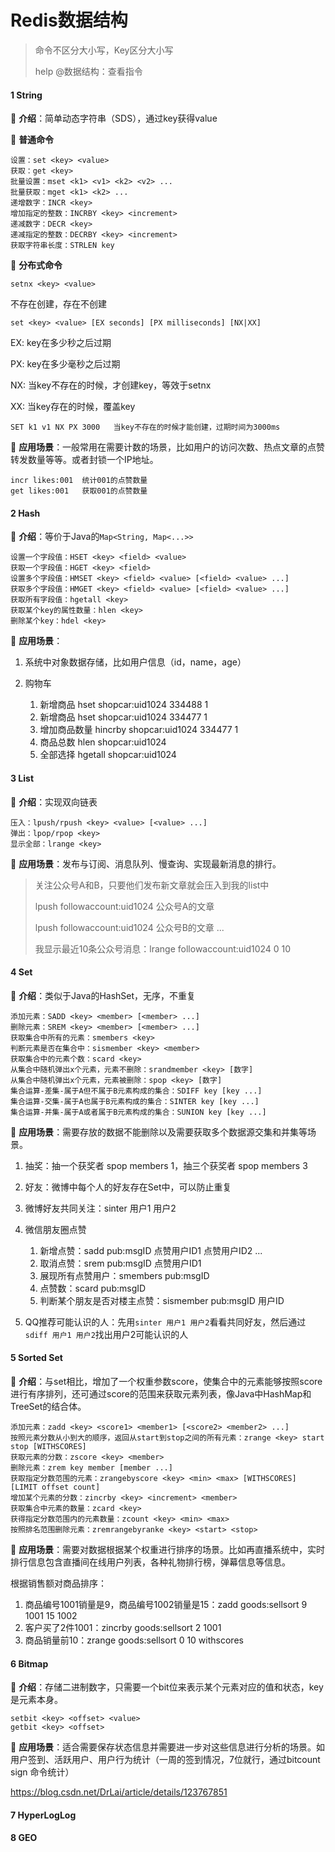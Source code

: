 # Redis数据结构

> 命令不区分大小写，Key区分大小写
>
> help @数据结构：查看指令

#### 1 String

🔶 **介绍**：简单动态字符串（SDS），通过key获得value

🔶 **普通命令**

```
设置：set <key> <value>
获取：get <key>
批量设置：mset <k1> <v1> <k2> <v2> ...
批量获取：mget <k1> <k2> ...
递增数字：INCR <key>
增加指定的整数：INCRBY <key> <increment>
递减数字：DECR <key>
递减指定的整数：DECRBY <key> <increment>
获取字符串长度：STRLEN key
```

🔶 **分布式命令**

```
setnx <key> <value>
```

不存在创建，存在不创建

```
set <key> <value> [EX seconds] [PX milliseconds] [NX|XX]
```

EX: key在多少秒之后过期

PX: key在多少毫秒之后过期

NX: 当key不存在的时候，才创建key，等效于setnx

XX: 当key存在的时候，覆盖key

```
SET k1 v1 NX PX 3000   当key不存在的时候才能创建，过期时间为3000ms
```

🔶 **应用场景**：一般常用在需要计数的场景，比如用户的访问次数、热点文章的点赞转发数量等等。或者封锁一个IP地址。

```
incr likes:001  统计001的点赞数量
get likes:001   获取001的点赞数量
```



#### 2 Hash

🔶 **介绍**：等价于Java的`Map<String, Map<...>>`

```
设置一个字段值：HSET <key> <field> <value>
获取一个字段值：HGET <key> <field>
设置多个字段值：HMSET <key> <field> <value> [<field> <value> ...] 
获取多个字段值：HMGET <key> <field> <value> [<field> <value> ...] 
获取所有字段值：hgetall <key>
获取某个key的属性数量：hlen <key>
删除某个key：hdel <key>
```

🔶 **应用场景**：

1. 系统中对象数据存储，比如用户信息（id，name，age）

2. 购物车
   1. 新增商品 hset shopcar:uid1024 334488 1
   2. 新增商品 hset shopcar:uid1024 334477 1
   3. 增加商品数量 hincrby shopcar:uid1024 334477 1
   4. 商品总数 hlen shopcar:uid1024
   5. 全部选择 hgetall shopcar:uid1024



#### 3 List

🔶 **介绍**：实现双向链表

```
压入：lpush/rpush <key> <value> [<value> ...]
弹出：lpop/rpop <key>
显示全部：lrange <key>
```

🔶 **应用场景**：发布与订阅、消息队列、慢查询、实现最新消息的排行。

> 关注公众号A和B，只要他们发布新文章就会压入到我的list中
>
> lpush followaccount:uid1024 公众号A的文章 
>
> lpush followaccount:uid1024 公众号B的文章 ...
>
> 我显示最近10条公众号消息：lrange followaccount:uid1024 0 10



#### 4 Set

🔶 **介绍**：类似于Java的HashSet，无序，不重复

```
添加元素：SADD <key> <member> [<member> ...]
删除元素：SREM <key> <member> [<member> ...]
获取集合中所有的元素：smembers <key>
判断元素是否在集合中：sismember <key> <member>
获取集合中的元素个数：scard <key>
从集合中随机弹出x个元素，元素不删除：srandmember <key> [数字]
从集合中随机弹出x个元素，元素被删除：spop <key> [数字]
集合运算-差集-属于A但不属于B元素构成的集合：SDIFF key [key ...]
集合运算-交集-属于A也属于B元素构成的集合：SINTER key [key ...]
集合运算-并集-属于A或者属于B元素构成的集合：SUNION key [key ...]
```

🔶 **应用场景**：需要存放的数据不能删除以及需要获取多个数据源交集和并集等场景。

1. 抽奖：抽一个获奖者 spop members 1，抽三个获奖者 spop members 3

2. 好友：微博中每个人的好友存在Set中，可以防止重复

3. 微博好友共同关注：sinter 用户1 用户2

4. 微信朋友圈点赞
   1. 新增点赞：sadd pub:msgID 点赞用户ID1 点赞用户ID2 ...
   2. 取消点赞：srem pub:msgID 点赞用户ID1
   3. 展现所有点赞用户：smembers pub:msgID
   4. 点赞数：scard pub:msgID
   5. 判断某个朋友是否对楼主点赞：sismember pub:msgID 用户ID
5. QQ推荐可能认识的人：先用`sinter 用户1 用户2`看看共同好友，然后通过`sdiff 用户1 用户2`找出用户2可能认识的人



#### 5 Sorted Set

🔶 **介绍**：与set相比，增加了一个权重参数score，使集合中的元素能够按照score进行有序排列，还可通过score的范围来获取元素列表，像Java中HashMap和TreeSet的结合体。

```
添加元素：zadd <key> <score1> <member1> [<score2> <member2> ...]
按照元素分数从小到大的顺序，返回从start到stop之间的所有元素：zrange <key> start stop [WITHSCORES]
获取元素的分数：zscore <key> <member>
删除元素：zrem key member [member ...]
获取指定分数范围的元素：zrangebyscore <key> <min> <max> [WITHSCORES] [LIMIT offset count]
增加某个元素的分数：zincrby <key> <increment> <member>
获取集合中元素的数量：zcard <key>
获得指定分数范围内的元素数量：zcount <key> <min> <max>
按照排名范围删除元素：zremrangebyranke <key> <start> <stop>
```

🔶 **应用场景**：需要对数据根据某个权重进行排序的场景。比如再直播系统中，实时排行信息包含直播间在线用户列表，各种礼物排行榜，弹幕信息等信息。

根据销售额对商品排序：

1. 商品编号1001销量是9，商品编号1002销量是15：zadd goods:sellsort 9 1001 15 1002
2. 客户买了2件1001：zincrby goods:sellsort 2 1001
3. 商品销量前10：zrange goods:sellsort 0 10 withscores

#### 6 Bitmap

🔶 **介绍**：存储二进制数字，只需要一个bit位来表示某个元素对应的值和状态，key是元素本身。

```
setbit <key> <offset> <value>
getbit <key> <offset>
```

🔶 **应用场景**：适合需要保存状态信息并需要进一步对这些信息进行分析的场景。如用户签到、活跃用户、用户行为统计（一周的签到情况，7位就行，通过bitcount sign 命令统计）

https://blog.csdn.net/DrLai/article/details/123767851

#### 7 HyperLogLog

#### 8 GEO
